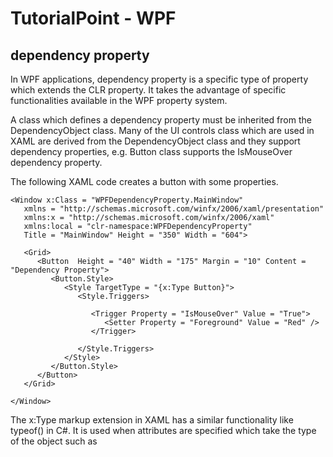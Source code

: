 
# TutorialPoint - WPF

## dependency property
In WPF applications, dependency property is a specific type of property which
extends the CLR property. It takes the advantage of specific functionalities
available in the WPF property system.

A class which defines a dependency property must be inherited from the
DependencyObject class. Many of the UI controls class which are used in XAML are
derived from the DependencyObject class and they support dependency properties,
e.g. Button class supports the IsMouseOver dependency property.

The following XAML code creates a button with some properties.
```
<Window x:Class = "WPFDependencyProperty.MainWindow"
   xmlns = "http://schemas.microsoft.com/winfx/2006/xaml/presentation"
   xmlns:x = "http://schemas.microsoft.com/winfx/2006/xaml"
   xmlns:local = "clr-namespace:WPFDependencyProperty"
   Title = "MainWindow" Height = "350" Width = "604">

   <Grid>
      <Button  Height = "40" Width = "175" Margin = "10" Content = "Dependency Property">
         <Button.Style>
            <Style TargetType = "{x:Type Button}">
               <Style.Triggers>

                  <Trigger Property = "IsMouseOver" Value = "True">
                     <Setter Property = "Foreground" Value = "Red" />
                  </Trigger>

               </Style.Triggers>
            </Style>
         </Button.Style>
      </Button>
   </Grid>

</Window>
```

The x:Type markup extension in XAML has a similar functionality like typeof() in
C#. It is used when attributes are specified which take the type of the object
such as <Style TargetType = "{x:Type Button}">

When the above code is compiled and executed, you would get the following MainWindow. When the mouse is over the button, it will change the foreground color of a button. When the mouse leaves the button, it changes back to its original color.

### Dependency Property

Why We Need Dependency Properties

Dependency property gives you all kinds of benefits when you use it in your
application. Dependency Property can used over a CLR property in the following
scenarios −

If you want to set the style
If you want data binding
If you want to set with a resource (a static or a dynamic resource)
If you want to support animation

Basically, Dependency Properties offer a lot of functionalities that you won’t get by using a CLR property.

The main difference between dependency properties and other CLR properties are
listed below −

CLR properties can directly read/write from the private member of a class by
using getter and setter. In contrast, dependency properties are not stored in
local object.

Dependency properties are stored in a dictionary of key/value pairs which is
provided by the DependencyObject class. It also saves a lot of memory because it
stores the property when changed. It can be bound in XAML as well.

Custom Dependency Properties
In .NET framework, custom dependency properties can also be defined. Follow the steps given below to define custom dependency property in C#.

Declare and register your dependency property with system call register.

Provide the setter and getter for the property.

Define a static handler which will handle any changes that occur globally

Define an instance handler which will handle any changes that occur to that particular instance.

1) Need to declare and register the dependency property
2) provide setter and getter function for it
3) provide static handler to handle the changes globally
4) provide the instance handler

The following C# code defines a dependency property to set the SetText property of the user control.
```
using System;
using System.Collections.Generic;
using System.Linq;
using System.Text;
using System.Threading.Tasks;

using System.Windows;
using System.Windows.Controls;
using System.Windows.Data;
using System.Windows.Documents;
using System.Windows.Input;
using System.Windows.Media;
using System.Windows.Media.Imaging;
using System.Windows.Navigation;
using System.Windows.Shapes;

namespace WpfApplication3 {
   /// <summary>
      /// Interaction logic for UserControl1.xaml
   /// </summary>

   public partial class UserControl1 : UserControl {

      public UserControl1() {
         InitializeComponent();
      }

      public static readonly DependencyProperty SetTextProperty =
         DependencyProperty.Register("SetText", typeof(string), typeof(UserControl1), new
            PropertyMetadata("", new PropertyChangedCallback(OnSetTextChanged)));

      public string SetText {
         get { return (string)GetValue(SetTextProperty); }
         set { SetValue(SetTextProperty, value); }
      }

      private static void OnSetTextChanged(DependencyObject d,
         DependencyPropertyChangedEventArgs e) {
         UserControl1 UserControl1Control = d as UserControl1;
         UserControl1Control.OnSetTextChanged(e);
      }

      private void OnSetTextChanged(DependencyPropertyChangedEventArgs e) {
         tbTest.Text = e.NewValue.ToString();
      }
   }
}
```
Here is the XAML file in which the TextBlock is defined as a user control and the Text property will be assigned to it by the SetText dependency property.

The following XAML code creates a user control and initializes its SetText dependency property.
```
<Window x:Class = "WpfApplication3.MainWindow"
   xmlns = "http://schemas.microsoft.com/winfx/2006/xaml/presentation"
   xmlns:x = "http://schemas.microsoft.com/winfx/2006/xaml"
   xmlns:views = "clr-namespace:WpfApplication3"
   Title = "MainWindow" Height = "350" Width = "604">

   <Grid>
      <views:UserControl1 SetText = "Hellow World"/>
   </Grid>

</Window>
```
Let's run this application. You can immediately observe that in our MainWindow, the dependency property for user control has been successfully used as a Text.


## Data Binding
Advertisements


 Previous Page Next Page
Data binding is a mechanism in WPF applications that provides a simple and easy way for Windows Runtime apps to display and interact with data. In this mechanism, the management of data is entirely separated from the way data.

Data binding allows the flow of data between UI elements and data object on user interface. When a binding is established and the data or your business model changes, then it reflects the updates automatically to the UI elements and vice versa. It is also possible to bind, not to a standard data source, but to another element on the page.

Data binding is of two types − one-way data binding and two-way data binding.

One-Way Data Binding
In one-way binding, data is bound from its source (that is the object that holds the data) to its target (that is the object that displays the data)

Let’s take a simple example to understand one-way data binding in detail. First of all, create a new WPF project with the name WPFDataBinding.

The following XAML code creates two labels, two textboxes, and one button and initializes them with some properties.

<Window x:Class = "WPFDataBinding.MainWindow"
   xmlns = "http://schemas.microsoft.com/winfx/2006/xaml/presentation"
   xmlns:x = "http://schemas.microsoft.com/winfx/2006/xaml"
   xmlns:d = "http://schemas.microsoft.com/expression/blend/2008"
   xmlns:mc = "http://schemas.openxmlformats.org/markup-compatibility/2006"
   xmlns:local = "clr-namespace:WPFDataBinding"
   mc:Ignorable = "d" Title = "MainWindow" Height = "350" Width = "604">

   <Grid>

      <Grid.RowDefinitions>
         <RowDefinition Height = "Auto" />
         <RowDefinition Height = "Auto" />
         <RowDefinition Height = "*" />
      </Grid.RowDefinitions>

      <Grid.ColumnDefinitions>
         <ColumnDefinition Width = "Auto" />
         <ColumnDefinition Width = "200" />
      </Grid.ColumnDefinitions>

      <Label Name = "nameLabel" Margin = "2">_Name:</Label>

      <TextBox Name = "nameText" Grid.Column = "1" Margin = "2"
         Text = "{Binding Name, Mode = OneWay}"/>

      <Label Name = "ageLabel" Margin = "2" Grid.Row = "1">_Age:</Label>

      <TextBox Name = "ageText" Grid.Column = "1" Grid.Row = "1" Margin = "2"
         Text = "{Binding Age, Mode = OneWay}"/>

      <StackPanel Grid.Row = "2" Grid.ColumnSpan = "2">
         <Button Content = "_Show..." Click="Button_Click" />
      </StackPanel>

   </Grid>
</Window>
The text properties of both the textboxes bind to “Name” and “Age” which are class variables of Person class which is shown below.

In Person class, we have just two variables Name and Age, and its object is initialized in MainWindow class.

In XAML code, we are binding to a property Name and Age, but we have not selected what object that property belongs to.

The easier way is to assign an object to DataContext whose properties we are binding in the following C# code in MainWindowconstructor.

using System.Windows;
namespace WPFDataBinding {

   public partial class MainWindow : Window {

      Person person = new Person { Name = "Salman", Age = 26 };

      public MainWindow() {
         InitializeComponent();
         this.DataContext = person;
      }

      private void Button_Click(object sender, RoutedEventArgs e) {
         string message = person.Name + " is " + person.Age;
         MessageBox.Show(message);
      }
   }

   public class Person {

      private string nameValue;

      public string Name {
         get { return nameValue; }
         set { nameValue = value; }
      }

      private double ageValue;

      public double Age {
         get { return ageValue; }

         set {
            if (value != ageValue) {
               ageValue = value;
            }
         }
      }

   }
}
Let's run this application and you can see immediately in our MainWindow that we have successfully bound to the Name and Age of that Person object.

Output of DataBinding
When you press the Show button, it will display the name and age on the message box.

when show button is pressed
Let’s change the Name and Age in the dialog box.

Changes made in DataBinding
If you now click the Show button, it will again display the same message.

Display same Message
This because data binding mode is set to one-way in the XAML code. To show the updated data, you will need to understand two-way data binding.

Two-Way Data Binding
In two-way binding, the user can modify the data through the user interface and have that data updated in the source. If the source changes while the user is looking at the view, you want the view to be updated.

Let’s take the same example but here, we will change the binding mode from One Way to Two Way in the XAML code.

<Window x:Class = "WPFDataBinding.MainWindow"
   xmlns = "http://schemas.microsoft.com/winfx/2006/xaml/presentation"
   xmlns:x = "http://schemas.microsoft.com/winfx/2006/xaml"
   xmlns:d = "http://schemas.microsoft.com/expression/blend/2008"
   xmlns:mc = "http://schemas.openxmlformats.org/markup-compatibility/2006"
   xmlns:local = "clr-namespace:WPFDataBinding"
   mc:Ignorable = "d" Title = "MainWindow" Height = "350" Width = "604">

   <Grid>

      <Grid.RowDefinitions>
         <RowDefinition Height = "Auto" />
         <RowDefinition Height = "Auto" />
         <RowDefinition Height = "*" />
      </Grid.RowDefinitions>

      <Grid.ColumnDefinitions>
         <ColumnDefinition Width = "Auto" />
         <ColumnDefinition Width = "200" />
      </Grid.ColumnDefinitions>

      <Label Name = "nameLabel" Margin = "2">_Name:</Label>
      <TextBox Name = "nameText" Grid.Column = "1" Margin = "2"
         Text = "{Binding Name, Mode = TwoWay}"/>
      <Label Name = "ageLabel" Margin = "2" Grid.Row = "1">_Age:</Label>
      <TextBox Name = "ageText" Grid.Column = "1" Grid.Row = "1" Margin = "2"
         Text = "{Binding Age, Mode = TwoWay}"/>

      <StackPanel Grid.Row = "2" Grid.ColumnSpan = "2">
         <Button Content = "_Show..." Click = "Button_Click" />
      </StackPanel>

   </Grid>

</Window>
Let's run this application again.

Two way DataBinding
It will produce the same output −

Output of Two way DataBinding
Let’s now change the Name and Age values −

changes in two way
If you click the Show button now, it will display the updated message.

Updated Output
We recommend that you execute the above code with both the cases for a better understanding of the concept.


# misc

Routed Events

Routed Events have three main routing strategies which are as follows,

Direct Event
Bubbling Event
Tunneling Event
Direct Event

A direct event is similar to events in Windows forms which are raised by the element in which the event is originated.

Unlike a standard CLR event, direct routed events support class handling and they can be used in Event Setters and Event Triggers within your style of your Custom Control.

A good example of a direct event would be the MouseEnter event.

## Bubbling Event

A bubbling event begins with the element where the event is originated. Then it
travels up the visual tree to the topmost element in the visual tree. As you
probably have guessed, in WPF, the topmost element is most likely a window.

Now coming to the example that I set earlier, if you click the Button, then the Bubbling event shall move in this direction,

Button > Stackpanel 1 > Window

If you click any of the Textboxes, then the event route will be,

Textbox 1 or 2 > Stackpanel 2 > Stackpanel 1> Window

## Tunnel Event

The direction of Tunneling event is opposite to the Bubbling event. Here the
event handlers on the element tree root are invoked and then the event travels
down the visual tree to all the children nodes until it reaches the element in
which the event originated.

The difference between a bubbling and a tunneling event (apart from the
direction) is that a tunneling event name will always start with a ‘preview’.

In a WPF application, events are often implemented as a tunneling/bubbling pair.
So, you'll have a previewMouseDown and then a MouseDown event.

## Event Sequence

Now let’s clear your concept a bit more with the proper event chain.

A standard Button control is derived from ButtonBase, and so it inherits a Click
event that fires when a user clicks on the button. As ButtonBase inherits from
UIElement, a Button will also have access to all of the mouse button events
(like MouseLeftButtonDown and MouseDown) defined for UIElement. But as the
Button does something in response to button presses, it swallows the bubbling
events (e.g. MouseLeftButtonDown and MouseDown). In general, controls that do
something as the result of a user pressing a mouse button will swallow the
related events. Clicking on a TextBox gives it focus. Clicking on a Button or
ComboBox also results in the control responding to the click, so these controls
also swallow the non-preview events. Remember, these types of controls only fire
the Tunneling events.

E.g. When a user clicks on a button, there are a series of preview events (tunneling) and actual events (bubbling) that travel up and down the logical tree.

For a left-click on a Button, you’ll normally see click-related events in the following order,

PreviewMouseLeftButtonDown (Tunnel)
PreviewMouseDown (Tunnel)
PreviewMouseLeftButtonUp (Tunnel)
PreviewMouseUp (Tunnel)
Click (Bubble)
But for a Label contained in a StackPanel, which is contained in a Window, the full sequence of events for a left mouse button click on the Label is,

PreviewMouseLeftButtonDown for Window (Tunnel)
PreviewMouseDown for Window (Tunnel)
PreviewMouseLeftButtonDown for StackPanel (Tunnel)
PreviewMouseDown for StackPanel (Tunnel)
PreviewMouseLeftButtonDown for Label (Tunnel)
PreviewMouseDown for Label (Tunnel)

MouseLeftButtonDown for Label (Bubble)
MouseDown for Label (Bubble)
MouseLeftButtonDown for StackPanel (Bubble)
MouseDown for StackPanel (Bubble)
MouseLeftButtonDown for Window (Bubble)
MouseDown for Window (Bubble)
PreviewMouseLeftButtonUp for Window (Tunnel)
PreviewMouseUp for Window (Tunnel)
PreviewMouseLeftButtonUp for StackPanel (Tunnel)
PreviewMouseUp for StackPanel (Tunnel)
PreviewMouseLeftButtonUp for Label (Tunnel)
PreviewMouseUp for Label (Tunnel)
MouseLeftButtonUp for Label (Bubble)
MouseUp for Label (Bubble)
MouseLeftButtonUp for Stackpanel (Bubble)
MouseUp for StackPanel (Bubble)
MouseLeftButtonUp for Window (Bubble)
MouseUp for Window (Bubble)

Now get ready for some hands-on demo of this beautiful feature of routed events.
In this example I will show you only Bubble events, but don’t worry! Very soon I
will post few more examples on Tunneling events as well.

Many of the easy tutorials available on the internet provide examples based on
buttons. It is very basic and easy and it hides the important aspects of using
the Routed events. So, I have decided to use controls other than buttons (more
specifically TextBlock!) in order to properly indicate the features of routed
events.

Hands-on Demo

Here I will create a custom routed event. You need to follow the steps given below to define a custom routed event in C#.

Declare and register your routed event with system call RegisterRoutedEvent.
Specify the Routing Strategy, i.e. Bubble, Tunnel, or Direct.
Provide the event handler.
Follow the steps given below,

Create a new WPF project called WpfCustomRoutedEventTutorial.
Right-click on your solution and select Add > New Item... In the following dialog, select Custom Control (WPF) and name it MyCustomControl.
Click the Add button and you will see that two new files (Themes/Generic.xaml and MyCustomControl.cs) will be added to your solution.
The following XAML code sets the style for the custom control in Generic.xaml file.
```

<ResourceDictionary
    xmlns="http://schemas.microsoft.com/winfx/2006/xaml/presentation"
    xmlns:x="http://schemas.microsoft.com/winfx/2006/xaml"
    xmlns:local="clr-namespace:WpfCustomRoutedEventTutorial">


    <Style TargetType="{x:Type local:MyCustomControl}">
        <Setter Property="Template">
            <Setter.Value>
                <ControlTemplate TargetType="{x:Type local:MyCustomControl}">
                    <Border Background="{TemplateBinding Background}"
                            BorderBrush="{TemplateBinding BorderBrush}"
                            BorderThickness="{TemplateBinding BorderThickness}">
                        <TextBlock x:Name = "tbCustomControl" Text = "I am Custom Textblock. Click or Double-click Me!" />
                    </Border>
                </ControlTemplate>
            </Setter.Value>
        </Setter>
    </Style>
</ResourceDictionary>
```

Given below is the C# code for the MyCustomControl class which inherits from the Control class in which a custom routed event Click is created for the custom control. The code is heavily commented in order to spoon-feed you with the logic. Don’t worry.

```
using System.Windows;
using System.Windows.Controls;

namespace WpfCustomRoutedEventTutorial
{
    public class MyCustomControl : Control
    {
        static MyCustomControl()
        {
            DefaultStyleKeyProperty.OverrideMetadata(typeof(MyCustomControl), new FrameworkPropertyMetadata(typeof(MyCustomControl)));
        }

        /* Assign event handler to the Routed events here. Templates are the section of an element's
        * completed visual tree that comes from the Template property of a Style that is applied to the element.
        */
        public override void OnApplyTemplate()
        {
            base.OnApplyTemplate();

            var custextblock = GetTemplateChild("tbCustomControl") as TextBlock;
            if (custextblock != null)
            {
                /* Assign mouse wheel event handler to the mouse wheel event. This is fired
                 * when the user rotates the mouse wheel while the cursor is on the control.
                 * */
                custextblock.MouseWheel += Custom_MouseWheel;
                /* Assign mouse down event handler to the mouse down event. This is fired
                 * when the user clicks any mouse button while the cursor is on the control.
                 * */
                custextblock.MouseDown += Custom_MouseClick;
            }
        }

        /* Event handler for mouse click */
        private void Custom_MouseClick(object sender, System.Windows.Input.MouseButtonEventArgs e)
        {
            RaiseMouseClickEvent();
        }

        /* Event handler for mouse wheel rotate */
        void Custom_MouseWheel(object sender, RoutedEventArgs e)
        {
            RaiseMouseWheelEvent();
        }


        /***************** 1ST ROUTED EVENT ******************/
        /* Now we will create a custom routed event called CustomWheelEvent. The name of the event is MyCustomWheelRotate
         * Use bubbling strategy, handler type is RoutedEventHandler, Owner type is MyCustomControl.
         */
        public static readonly RoutedEvent CustomWheelEvent =
         EventManager.RegisterRoutedEvent("MyCustomWheelRotate", RoutingStrategy.Bubble,
         typeof(RoutedEventHandler), typeof(MyCustomControl));

        /* Just like Dependency Properties, routed events are also like wrapper over underlying RoutedEvent instance
         * and they wrap through a set of getter-setter methods.
         */
        public event RoutedEventHandler MyCustomWheelRotate
        {
            add { AddHandler(CustomWheelEvent, value); }
            remove { RemoveHandler(CustomWheelEvent, value); }
        }


        /***************** 2ND ROUTED EVENT ******************/
        /* Now we will create another custom routed event called CustomClickEvent. The name of the event is MyCustomClick
         * Use bubbling strategy, handler type is RoutedEventHandler, Owner type is MyCustomControl.
         */
        public static readonly RoutedEvent CustomClickEvent =
         EventManager.RegisterRoutedEvent("MyCustomClick", RoutingStrategy.Bubble,
         typeof(RoutedEventHandler), typeof(MyCustomControl));

        /* Just like Dependency Properties, routed events are also like wrapper over underlying RoutedEvent instance
         * and they wrap through a set of getter-setter methods.
         */
        public event RoutedEventHandler MyCustomClick
        {
            add { AddHandler(CustomClickEvent, value); }
            remove { RemoveHandler(CustomClickEvent, value); }
        }


        /* Raise the Mouse wheel routed event that travels through the element tree.
         */
        protected virtual void RaiseMouseWheelEvent()
        {
            RoutedEventArgs args = new RoutedEventArgs(CustomWheelEvent);
            RaiseEvent(args);
        }
        /* Raise the Mouse click routed event that travels through the element tree.
         */
        protected virtual void RaiseMouseClickEvent()
        {
            RoutedEventArgs args = new RoutedEventArgs(CustomClickEvent);
            RaiseEvent(args);
        }
    }
}
```

If you are clear up to here, you are more or less through. Now, only the client-side logic remains, that is, after you create your own custom routed event on a custom control, you want to use this custom control in a WPF application, right?

So, here it is.

Here is the implementation in MainWindow.xaml to add your own custom control with two routed events.
```

<Window x:Class="WpfCustomRoutedEventTutorial.MainWindow"
        xmlns="http://schemas.microsoft.com/winfx/2006/xaml/presentation"
        xmlns:x="http://schemas.microsoft.com/winfx/2006/xaml"
        xmlns:d="http://schemas.microsoft.com/expression/blend/2008"
        xmlns:mc="http://schemas.openxmlformats.org/markup-compatibility/2006"
        xmlns:local="clr-namespace:WpfCustomRoutedEventTutorial"
        mc:Ignorable="d"
        Title="MainWindow" Height="350" Width="525" MouseDown="Window_Click">
    <Grid>
        <StackPanel Margin = "20" MouseDown="StackPanel_Click">
            <StackPanel Margin = "10">
                <TextBlock Name = "txt1" FontSize = "18" Margin = "5" Text = "This is a TextBlock 1" />
                <TextBlock Name = "txt2" FontSize = "18" Margin = "5" Text = "This is a TextBlock 2" />
                <TextBlock Name = "txt3" FontSize = "18" Margin = "5" Text = "This is a TextBlock 3" />
            </StackPanel>
            <local:MyCustomControl MyCustomWheelRotate="MyCustomControl_MouseWheel" MyCustomClick="MyCustomControl_MouseClick" />
        </StackPanel>
    </Grid>
</Window>
```
Here is the custom routed event implementation in C# which will change the text of the three textboxes depending upon which event you fired.

using System.Windows;
```
namespace WpfCustomRoutedEventTutorial
{
    /// <summary>
    /// Interaction logic for MainWindow.xaml
    /// </summary>
    public partial class MainWindow : Window
    {
        public MainWindow()
        {
            InitializeComponent();
        }

        /* The custom routed event implementation which will display a message box when the user clicks it.
         */
        private void MyCustomControl_MouseWheel(object sender, RoutedEventArgs e)
        {
            txt1.Text = "Wheel rotated! It is the custom routed event of your custom control";
        }

        private void MyCustomControl_MouseClick(object sender, RoutedEventArgs e)
        {
            txt1.Text = "Clicked! It is the custom routed event of your custom control";
        }

        /* The event will be routed to its parent which is a stackpanel.
         */
        private void StackPanel_Click(object sender, RoutedEventArgs e)
        {
            txt2.Text = "Only the Click event is bubbled to Stack Panel";
        }

        /* The event will then again be routed to its parent which is the window.
         */
        private void Window_Click(object sender, RoutedEventArgs e)
        {
            txt3.Text = "Only the Click event is bubbled to Window";
        }
    }
}
```

When the above code is compiled and executed, it will produce the following window which contains a custom control.


WPF

Now you point to the Textblock and rotate your mouse wheel. You will see this. The red colored text is only to indicate (it's not part of the output).

WPF
Now, if you single-click on the Textblock, you will see the following.

WPF
Interesting! Isn’t it?

When you single-click on the Textblock, the MouseEnter event is fired. In this case, the Routed event originated from the TextBlock and moved in the direction,

TextBlock > StackPanel > Window.

So, each of these control’s event handlers are triggered and the textboxes text are changed. So far so good.

But why doesn't the Routed event bubble up when Mouse Wheel is rotated??

To understand this, you need to know why Routed event bubbled up when MouseEnter event fired in the first case.

If you notice in MainWindow.xaml file, you will see that I have set the
MouseDown event in both the parent controls i.e. Window and StackPanel. The
MyCustomClick event of the MyCustomControl is the Routed Event which is raised
when Custom_MouseClick() handler is triggered, which is again when the MouseDown
event is raised. So, it is evident that the same event is routed up along the
Visual tree. If it’s a MouseDown event, then only the MouseDown event will
bubble up and hence, only the MouseDown handlers of all the parent Controls will
be triggered.

In the Mouse Wheel event case, you will notice that it’s the MouseWheel event
that is getting fired in the Custom Control, but no MouseWheel event handler is
set in the parent controls like StackPanel and Window. Hence this MouseWheel
event is not handled anywhere except the originating control which is TextBlock
because it already has defined Mouse Wheel event handler.

You can in fact set the Mouse wheel event handler in both StackPanel and Window controls and check for yourself the real fun. It's your homework folks!!!

If at any point in time, you want to stop the routed event at any particular level, then you will need to set the e.Handled = true;

Let’s change the StackPanel_Click event as shown below,

private void StackPanel_Click(object sender, RoutedEventArgs e)
        {
            txt2.Text = "Only the Click event is bubbled to Stack Panel";
            e.Handled = true;
        }
When you click on the TextBlock, you will observe that the click event will not be routed to the Window and will stop at the StackPanel and the third text block will not be updated.


# misc 2

WPF – MVVM (一)
小弟本來是專注於網頁設計，最近被公司抓去寫WPF，所以就開始了新的生涯XDD，而既然講
到WPF，就不可能不需要知道MVVM，翻了一些國外文章，寫的還不錯，小弟我就邊看邊把他
記錄一下，並分享給大家吧，不過因為MVVM的東西比較多，所以小弟我也會分成好幾篇慢慢
地來講解。

What’s MVVM
MVVM當然也是縮寫，也就是Model-View-ViewModel，簡稱MVVM，他也算是一種設計樣式，目
的是為了讓各自的相依性降低，這樣以後也比較好維護與測試，而MVVM的意思如下。

Model是一個來自服務或資料庫數據的類別。
View就是一個顯示的介面，預計是要將資料展現出來。

ViewModel就如同膠水般，它把Model和View黏合起來。它將Model包裝起來，而且
ViewModel還會控制View的應用部分，例如在View那邊按下按鈕後，要處理的動作，實際上
會放在ViewModel。

而它們之間的關係如下圖般，View也就是XAML，透過Data Binding技術與View Model繫結，
但實際上ViewModel是不會知道哪個View繫結了它( ViewModel )；而ViewModel與Model的關
係也是如此，Model永遠不知道他被哪個ViewModel所參考到，而ViewModel則會參考到Model；
換言之，就是View會知道ViewModel，ViewModel會知道Model，這種單向的關係。

image

View與ViewModel
其實如上圖所說，其實View與ViewModel溝通是利用了Binding的技術；我們可以利用下圖更
明確的理解，

image

逐步進行(一)
不過我想講了那麼多，還不如實際的一步一步來走走看，我想感覺是比較明顯的，首先，我
們先實作一個簡單的MVVM架構試試看，而這個畫面是這次預計的目標，其實滿簡單的，就是
會顯示一個文章Title ( 我稱取為PostsTitle )，然後按下按鈕後，會改變Title，雖然這
畫面看起來沒啥成就感，但至少我們可以從很簡單的例子看到MVVM。

image

Model
提到MVVM，當然第一步我們要先把Model建立起來，假設這套系統是要處理文章資料的管理
( 實際上我並不會把它完成，這裡只是假設要建立文章管理系統 )，既然如此，最重要的
Model，顧名思義就是文章了，假設我們此類別取名為Posts，並開始撰寫此類別。

以下是Posts Class的程式碼，超級簡單，就兩行，裡面兩個屬性。


```
using System;
using System.Collections.Generic;
using System.Linq;
using System.Text;

namespace WPFMVVM
{
    public class Posts
    {
        public string postsText { get; set; }
        public string postsTitle { get; set; }

    }
}

```

到這邊我們的Model就建置好了，接下來我們要做的是黏合View和Model的ViewModel!

ViewModel
其實也不長，但比較特別的是，ViewModel裡面的屬性會參考到Model，換言之，Model不會
知道有那些ViewModel用到他 ( 因為Model裡面並沒有參考到ViewModel. )，然後我們會定
義一些方法，讓Model的屬性可以被存取到 ( 例如這邊的PostsTitle方法 )。
using System;
using System.Collections.Generic;
using System.Linq;
using System.Text;

namespace WPFMVVM
{
    public class PostsViewModel
    {
        public Posts posts{ get; set;}

        public PostsViewModel()
        {
            posts = new Posts { postsText = "", postsTitle = "Unknown" };
        }

        public string PostsTitle
        {
            get { return posts.postsTitle; }
            set { posts.postsTitle  = value; }
        }
    }
}
接下來，我們再來處理View的部分。

View
這個地方比較要注意的是Window標籤裡面，我們必須要定義一個local這個NameSpace，當然
這個local你也可以取名其他的名稱，而後面接的就是我們剛剛定義ViewModel的NameSpace，
其次就是DataContext標籤裡面，我們直接實例化PostsViewModel出來；最後利用Binding將
Label的Content細節至PostsViewModel的PostsTitle。

```
<Window x:Class="WPFMVVM.MainWindow"
        xmlns="http://schemas.microsoft.com/winfx/2006/xaml/presentation"
        xmlns:x="http://schemas.microsoft.com/winfx/2006/xaml"
        xmlns:local="clr-namespace:WPFMVVM"
        Title="MainWindow" Height="350" Width="525">
    <Window.DataContext>
        <!-- 實例化PostViewModel -->
        <local:PostsViewModel />
    </Window.DataContext>
    <Grid>
        <Label  Content="{Binding PostsTitle}"    Height="28" HorizontalAlignment="Left" Margin="12,12,0,0" Name="label1" VerticalAlignment="Top" />
        <Button Content="Button" Height="23" HorizontalAlignment="Left" Margin="145,13,0,0" Name="button1" VerticalAlignment="Top" Width="75" Click="button1_Click" />
    </Grid>
</Window>
```

這樣就是MVVM!那麼簡單!?，當然不是，這只是簡單的一個Binding而已，但不管怎樣，我們
已經看到了Model和ViewModel是如何處理的，也可以清楚的了解了Model、ViewModel與View
之間的關係，雖然目前只有利用Binding來將PostsTitle顯示於Label，按下Button也沒啥反
應 ( 因為我還沒實作阿XDD )，我們下一篇繼續看下去

```



